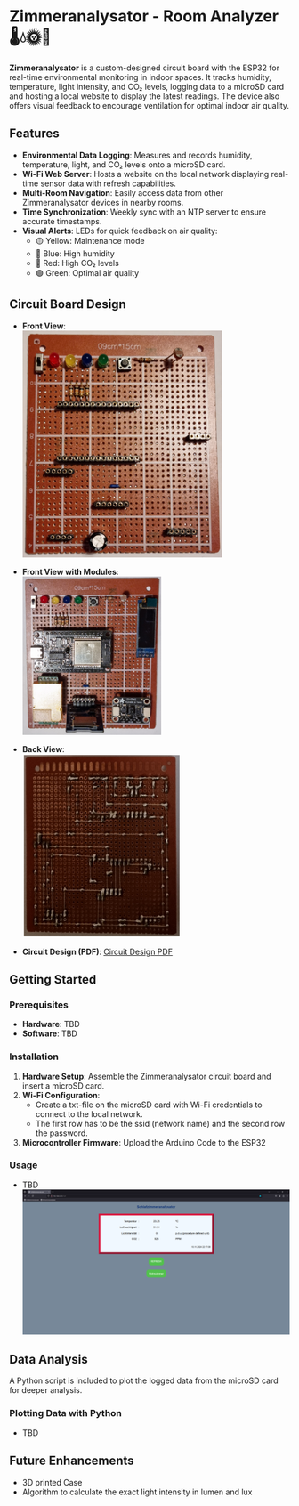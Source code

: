 # Zimmeranalysator - Room Analyzer 🌡️💧🌞🌿

**Zimmeranalysator** is a custom-designed circuit board with the ESP32 for real-time environmental monitoring in indoor spaces. It tracks humidity, temperature, light intensity, and CO₂ levels, logging data to a microSD card and hosting a local website to display the latest readings. The device also offers visual feedback to encourage ventilation for optimal indoor air quality.

## Features

- **Environmental Data Logging**: Measures and records humidity, temperature, light, and CO₂ levels onto a microSD card.
- **Wi-Fi Web Server**: Hosts a website on the local network displaying real-time sensor data with refresh capabilities.
- **Multi-Room Navigation**: Easily access data from other Zimmeranalysator devices in nearby rooms.
- **Time Synchronization**: Weekly sync with an NTP server to ensure accurate timestamps.
- **Visual Alerts**: LEDs for quick feedback on air quality:
  - 🟡 Yellow: Maintenance mode
  - 🔵 Blue: High humidity
  - 🔴 Red: High CO₂ levels
  - 🟢 Green: Optimal air quality

## Circuit Board Design

- **Front View**:  
  ![Zimmeranalysator Front View](ZimmeranalysatorV2/Pictures/PicturesSmall/Front.png)
  
- **Front View with Modules**:  
  ![Zimmeranalysator Front with Modules](ZimmeranalysatorV2/Pictures/PicturesSmall/FrontWithModules.png)

- **Back View**:  
  ![Zimmeranalysator Back View](ZimmeranalysatorV2/Pictures/PicturesSmall/Back.png)

- **Circuit Design (PDF)**:
  [Circuit Design PDF](ZimmeranalysatorV2/Design/CompleteDesign.pdf)

## Getting Started

### Prerequisites

- **Hardware**: TBD
- **Software**: TBD

### Installation

1. **Hardware Setup**: Assemble the Zimmeranalysator circuit board and insert a microSD card.
2. **Wi-Fi Configuration**: 
   - Create a txt-file on the microSD card with Wi-Fi credentials to connect to the local network.
   - The first row has to be the ssid (network name) and the second row the password.
3. **Microcontroller Firmware**: Upload the Arduino Code to the ESP32


### Usage

- TBD
![Zimmeranalysator Web Interface](ZimmeranalysatorV2/Pictures/Schlafzimmer.png)

## Data Analysis

A Python script is included to plot the logged data from the microSD card for deeper analysis.

### Plotting Data with Python

- TBD

## Future Enhancements

- 3D printed Case
- Algorithm to calculate the exact light intensity in lumen and lux
